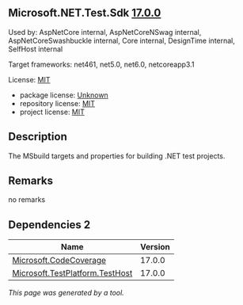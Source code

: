 Microsoft.NET.Test.Sdk [17.0.0](https://www.nuget.org/packages/Microsoft.NET.Test.Sdk/17.0.0)
--------------------

Used by: AspNetCore internal, AspNetCoreNSwag internal, AspNetCoreSwashbuckle internal, Core internal, DesignTime internal, SelfHost internal

Target frameworks: net461, net5.0, net6.0, netcoreapp3.1

License: [MIT](../../../../licenses/mit) 

- package license: [Unknown]() 
- repository license: [MIT](https://github.com/microsoft/vstest) 
- project license: [MIT](https://github.com/microsoft/vstest/) 

Description
-----------
The MSbuild targets and properties for building .NET test projects.

Remarks
-----------
no remarks


Dependencies 2
-----------

|Name|Version|
|----------|:----|
|[Microsoft.CodeCoverage](../../../../packages/nuget.org/microsoft.codecoverage/17.0.0)|17.0.0|
|[Microsoft.TestPlatform.TestHost](../../../../packages/nuget.org/microsoft.testplatform.testhost/17.0.0)|17.0.0|

*This page was generated by a tool.*